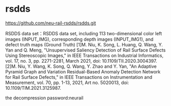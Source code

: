 # rsdds
https://github.com/neu-rail-rsdds/rsdds.git

RSDDS data set：RSDDS data set, including 113 two-dimensional color left images (INPUT_IMG), corresponding depth images (INPUT_IMG1), and defect truth maps (Ground Truth)
[1]M. Niu, K. Song, L. Huang, Q. Wang, Y. Yan and Q. Meng, "Unsupervised Saliency Detection of Rail Surface Defects Using Stereoscopic Images," in IEEE Transactions on Industrial Informatics, vol. 17, no. 3, pp. 2271-2281, March 2021, doi: 10.1109/TII.2020.3004397.
[2]M. Niu, Y. Wang, K. Song, Q. Wang, Y. Zhao and Y. Yan, "An Adaptive Pyramid Graph and Variation Residual-Based Anomaly Detection Network for Rail Surface Defects," in IEEE Transactions on Instrumentation and Measurement, vol. 70, pp. 1-13, 2021, Art no. 5020013, doi: 10.1109/TIM.2021.3125987.



the decompression password:neurail
